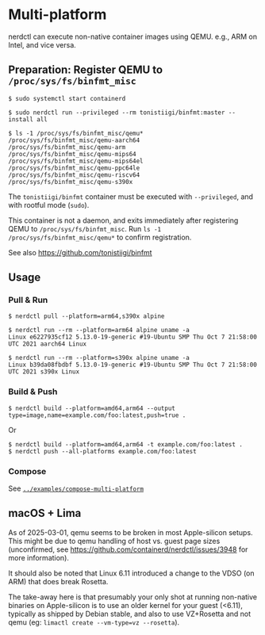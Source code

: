 # Multi-platform

nerdctl can execute non-native container images using QEMU.
e.g., ARM on Intel, and vice versa.

## Preparation: Register QEMU to `/proc/sys/fs/binfmt_misc`

```console
$ sudo systemctl start containerd

$ sudo nerdctl run --privileged --rm tonistiigi/binfmt:master --install all

$ ls -1 /proc/sys/fs/binfmt_misc/qemu*
/proc/sys/fs/binfmt_misc/qemu-aarch64
/proc/sys/fs/binfmt_misc/qemu-arm
/proc/sys/fs/binfmt_misc/qemu-mips64
/proc/sys/fs/binfmt_misc/qemu-mips64el
/proc/sys/fs/binfmt_misc/qemu-ppc64le
/proc/sys/fs/binfmt_misc/qemu-riscv64
/proc/sys/fs/binfmt_misc/qemu-s390x
```

The `tonistiigi/binfmt` container must be executed with `--privileged`, and with rootful mode (`sudo`).

This container is not a daemon, and exits immediately after registering QEMU to `/proc/sys/fs/binfmt_misc`.
Run `ls -1 /proc/sys/fs/binfmt_misc/qemu*` to confirm registration.

See also https://github.com/tonistiigi/binfmt

## Usage
### Pull & Run

```console
$ nerdctl pull --platform=arm64,s390x alpine

$ nerdctl run --rm --platform=arm64 alpine uname -a
Linux e6227935cf12 5.13.0-19-generic #19-Ubuntu SMP Thu Oct 7 21:58:00 UTC 2021 aarch64 Linux

$ nerdctl run --rm --platform=s390x alpine uname -a
Linux b39da08fbdbf 5.13.0-19-generic #19-Ubuntu SMP Thu Oct 7 21:58:00 UTC 2021 s390x Linux
```

### Build & Push
```console
$ nerdctl build --platform=amd64,arm64 --output type=image,name=example.com/foo:latest,push=true .
```

Or

```console
$ nerdctl build --platform=amd64,arm64 -t example.com/foo:latest .
$ nerdctl push --all-platforms example.com/foo:latest
```

### Compose
See [`../examples/compose-multi-platform`](../examples/compose-multi-platform)


## macOS + Lima

As of 2025-03-01, qemu seems to be broken in most Apple-silicon setups.
This might be due to qemu handling of host vs. guest page sizes
(unconfirmed, see https://github.com/containerd/nerdctl/issues/3948 for more information).

It should also be noted that Linux 6.11 introduced a change to the VDSO (on ARM)
that does break Rosetta.

The take-away here is that presumably your only shot at running non-native binaries
on Apple-silicon is to use an older kernel for your guest (<6.11), typically as shipped by Debian stable,
and also to use VZ+Rosetta and not qemu (eg: `limactl create --vm-type=vz --rosetta`).